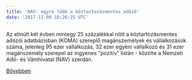 ```yaml
---
title: 'NAV: egyre több a köztartozásmentes adózó'
date: '2017-11-08 10:26:25 UTC'
---
```


Az elmúlt két évben mintegy 25 százalékkal nőtt a köztartozásmentes adózói adatbázisban (KOMA) szereplő magánszemélyek és vállalkozások száma, jelenleg 95 ezer vállalkozás, 32 ezer egyéni vállalkozó és 31 ezer magánszemély szerepel az ingyenes "pozitív" listán - közölte a Nemzeti Adó- és Vámhivatal (NAV) szerdán.


[Bővebben](http://ift.tt/2m0YZfk)
